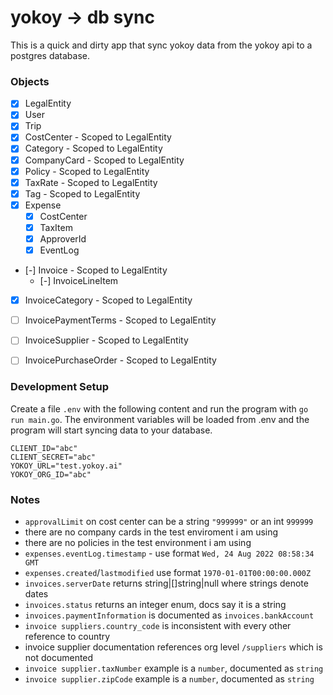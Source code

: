 # yokoy -> db sync

This is a quick and dirty app that sync yokoy data from the yokoy api to a postgres database.

### Objects

- [x] LegalEntity
- [x] User
- [x] Trip
- [x] CostCenter - Scoped to LegalEntity
- [x] Category - Scoped to LegalEntity
- [x] CompanyCard - Scoped to LegalEntity
- [x] Policy - Scoped to LegalEntity
- [x] TaxRate - Scoped to LegalEntity
- [x] Tag - Scoped to LegalEntity
- [x] Expense
    - [x] CostCenter
    - [x] TaxItem
    - [x] ApproverId
    - [x] EventLog
- [-] Invoice - Scoped to LegalEntity
    - [-] InvoiceLineItem
- [x] InvoiceCategory - Scoped to LegalEntity
- [ ] InvoicePaymentTerms - Scoped to LegalEntity
- [ ] InvoiceSupplier - Scoped to LegalEntity
- [ ] InvoicePurchaseOrder - Scoped to LegalEntity


### Development Setup

Create a file `.env` with the following content and run the program with `go run main.go`. The environment variables will be loaded from .env and the program will start syncing data to your database.

```
CLIENT_ID="abc"
CLIENT_SECRET="abc"
YOKOY_URL="test.yokoy.ai"
YOKOY_ORG_ID="abc"
```

### Notes
- `approvalLimit` on cost center can be a string `"999999"` or an int `999999`
- there are no company cards in the test enviroment i am using
- there are no policies in the test environment i am using
- `expenses.eventLog.timestamp` - use format `Wed, 24 Aug 2022 08:58:34 GMT`
- `expenses.created`/`lastmodified` use format `1970-01-01T00:00:00.000Z`
- `invoices.serverDate` returns string|[]string|null where strings denote dates
- `invoices.status` returns an integer enum, docs say it is a string
- `invoices.paymentInformation` is documented as `invoices.bankAccount`
- `invoice suppliers.country_code` is inconsistent with every other reference to country
- invoice supplier documentation references org level `/suppliers` which is not documented
- `invoice supplier.taxNumber` example is a `number`, documented as `string`
- `invoice supplier.zipCode` example is a `number`, documented as `string`
